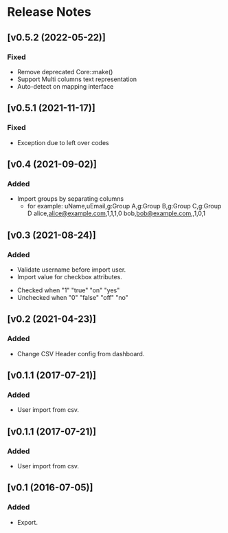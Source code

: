 # Release Notes

## [v0.5.2 (2022-05-22)]
### Fixed
- Remove deprecated Core::make()
- Support Multi columns text representation
- Auto-detect on mapping interface

## [v0.5.1 (2021-11-17)]
### Fixed
- Exception due to left over codes

## [v0.4 (2021-09-02)]
### Added
- Import groups by separating columns
  - for example:
    uName,uEmail,g:Group A,g:Group B,g:Group C,g:Group D
    alice,alice@example.com,1,1,1,0
    bob,bob@example.com,,1,0,1

## [v0.3 (2021-08-24)]
### Added
- Validate username before import user.
- Import value for checkbox attributes.
* Checked when "1" "true" "on" "yes"
* Unchecked when "0" "false" "off" "no"

## [v0.2 (2021-04-23)]
### Added
- Change CSV Header config from dashboard.


## [v0.1.1 (2017-07-21)]
### Added
- User import from csv.


## [v0.1.1 (2017-07-21)]
### Added
- User import from csv.


## [v0.1 (2016-07-05)]
### Added
- Export.


